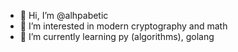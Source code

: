 - 👋 Hi, I’m @alhpabetic
- 👀 I’m interested in modern cryptography and math 
- 🌱 I’m currently learning py (algorithms), golang

<!---
alhpabetic/alhpabetic is a ✨ special ✨ repository because its `README.md` (this file) appears on your GitHub profile.
You can click the Preview link to take a look at your changes.
--->
